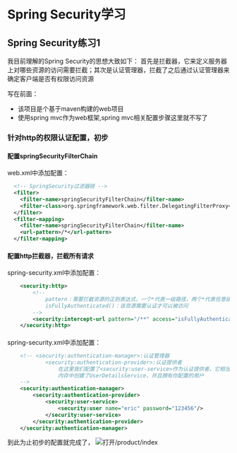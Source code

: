 # Spring Security学习

## Spring Security练习1

我目前理解的Spring Security的思想大致如下：
首先是拦截器，它来定义服务器上对哪些资源的访问需要拦截；其次是认证管理器，拦截了之后通过认证管理器来确定客户端是否有权限访问资源

写在前面：
* 该项目是个基于maven构建的web项目
* 使用spring mvc作为web框架,spring mvc相关配置步骤这里就不写了

### 针对http的权限认证配置，初步

#### 配置springSecurityFilterChain
web.xml中添加配置：
```xml
  <!-- SpringSecurity过滤器链 -->
  <filter>
    <filter-name>springSecurityFilterChain</filter-name>
    <filter-class>org.springframework.web.filter.DelegatingFilterProxy</filter-class>
  </filter>
  <filter-mapping>
    <filter-name>springSecurityFilterChain</filter-name>
    <url-pattern>/*</url-pattern>
  </filter-mapping>
```

#### 配置http拦截器，拦截所有请求
spring-security.xml中添加配置：
```xml
    <security:http>
        <!--
            pattern：需要拦截资源的正则表达式，一个*代表一级路径，两个*代表任意级路径
            isFullyAuthenticated()：该资源需要认证才可以被访问
        -->
        <security:intercept-url pattern="/**" access="isFullyAuthenticated()"/>
    </security:http>
```

#### 
spring-security.xml中添加配置：
```xml
    <!-- <security:authentication-manager>:认证管理器
            <security:authentication-provider>:认证提供者
                在这里我们配置了<security:user-service>作为认证提供者，它相当于在
                内存中创建了UserDetailsService，并且拥有你配置的用户
    -->
    <security:authentication-manager>
        <security:authentication-provider>
            <security:user-service>
                <security:user name="eric" password="123456"/>
            </security:user-service>
        </security:authentication-provider>
    </security:authentication-manager>
```
到此为止初步的配置就完成了，
![打开/product/index](./images/1.png)